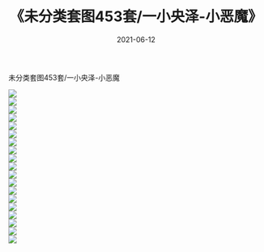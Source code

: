 ﻿---
layout: post
title:  《未分类套图453套/一小央泽-小恶魔》
date:   2021-06-12
img: http://pic.660000.xyz/1:/网络美图/2021/未分类套图453套/一小央泽-小恶魔/000.jpg
categories: [美女, 清纯, 唯美]
---

未分类套图453套/一小央泽-小恶魔

 ![](http://pic.660000.xyz/1:/网络美图/2021/未分类套图453套/一小央泽-小恶魔/001.jpg) <br>![](http://pic.660000.xyz/1:/网络美图/2021/未分类套图453套/一小央泽-小恶魔/002.jpg) <br>![](http://pic.660000.xyz/1:/网络美图/2021/未分类套图453套/一小央泽-小恶魔/003.jpg) <br>![](http://pic.660000.xyz/1:/网络美图/2021/未分类套图453套/一小央泽-小恶魔/004.jpg) <br>![](http://pic.660000.xyz/1:/网络美图/2021/未分类套图453套/一小央泽-小恶魔/005.jpg) <br>![](http://pic.660000.xyz/1:/网络美图/2021/未分类套图453套/一小央泽-小恶魔/006.jpg) <br>![](http://pic.660000.xyz/1:/网络美图/2021/未分类套图453套/一小央泽-小恶魔/007.jpg) <br>![](http://pic.660000.xyz/1:/网络美图/2021/未分类套图453套/一小央泽-小恶魔/008.jpg) <br>![](http://pic.660000.xyz/1:/网络美图/2021/未分类套图453套/一小央泽-小恶魔/009.jpg) <br>![](http://pic.660000.xyz/1:/网络美图/2021/未分类套图453套/一小央泽-小恶魔/010.jpg) <br>![](http://pic.660000.xyz/1:/网络美图/2021/未分类套图453套/一小央泽-小恶魔/011.jpg) <br>![](http://pic.660000.xyz/1:/网络美图/2021/未分类套图453套/一小央泽-小恶魔/012.jpg) <br>![](http://pic.660000.xyz/1:/网络美图/2021/未分类套图453套/一小央泽-小恶魔/013.jpg) <br>![](http://pic.660000.xyz/1:/网络美图/2021/未分类套图453套/一小央泽-小恶魔/014.jpg) <br>![](http://pic.660000.xyz/1:/网络美图/2021/未分类套图453套/一小央泽-小恶魔/015.jpg) <br>![](http://pic.660000.xyz/1:/网络美图/2021/未分类套图453套/一小央泽-小恶魔/016.jpg) <br>![](http://pic.660000.xyz/1:/网络美图/2021/未分类套图453套/一小央泽-小恶魔/017.jpg) <br>![](http://pic.660000.xyz/1:/网络美图/2021/未分类套图453套/一小央泽-小恶魔/018.jpg) <br>![](http://pic.660000.xyz/1:/网络美图/2021/未分类套图453套/一小央泽-小恶魔/019.jpg) <br>